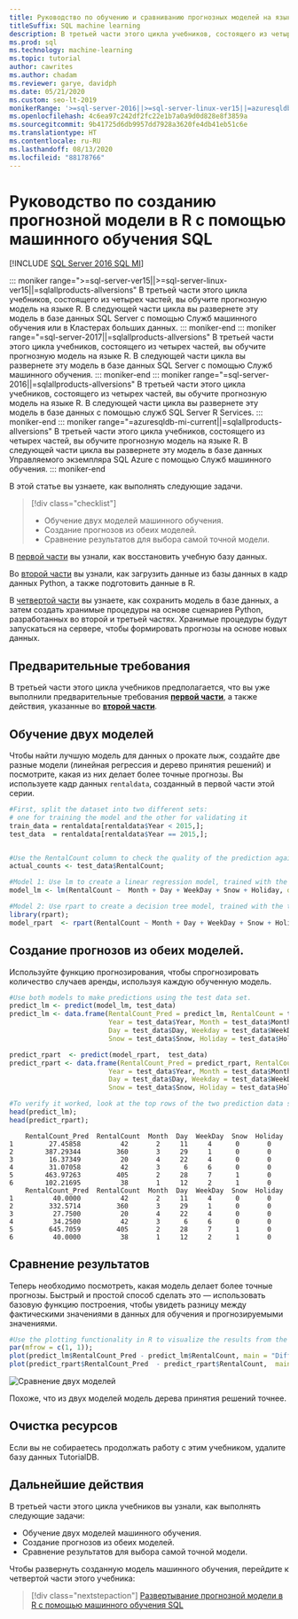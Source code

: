 ```yaml
---
title: Руководство по обучению и сравниванию прогнозных моделей на языке R
titleSuffix: SQL machine learning
description: В третьей части этого цикла учебников, состоящего из четырех частей, вы создадите две прогнозные модели на языке R с помощью машинного обучения SQL, а затем выберите самую точную модель.
ms.prod: sql
ms.technology: machine-learning
ms.topic: tutorial
author: cawrites
ms.author: chadam
ms.reviewer: garye, davidph
ms.date: 05/21/2020
ms.custom: seo-lt-2019
monikerRange: '>=sql-server-2016||>=sql-server-linux-ver15||=azuresqldb-mi-current||=sqlallproducts-allversions'
ms.openlocfilehash: 4c6ea97c242df2fc22e1b7a0a9d0d828e8f3859a
ms.sourcegitcommit: 9b41725d6db9957dd7928a3620fe4db41eb51c6e
ms.translationtype: HT
ms.contentlocale: ru-RU
ms.lasthandoff: 08/13/2020
ms.locfileid: "88178766"
---
```

# <a name="tutorial-create-a-predictive-model-in-r-with-sql-machine-learning"></a>Руководство по созданию прогнозной модели в R с помощью машинного обучения SQL
[!INCLUDE [SQL Server 2016 SQL MI](../../includes/applies-to-version/sqlserver2016-asdbmi.md)]

::: moniker range=">=sql-server-ver15||>=sql-server-linux-ver15||=sqlallproducts-allversions"
В третьей части этого цикла учебников, состоящего из четырех частей, вы обучите прогнозную модель на языке R. В следующей части цикла вы развернете эту модель в базе данных SQL Server с помощью Служб машинного обучения или в Кластерах больших данных.
::: moniker-end
::: moniker range="=sql-server-2017||=sqlallproducts-allversions"
В третьей части этого цикла учебников, состоящего из четырех частей, вы обучите прогнозную модель на языке R. В следующей части цикла вы развернете эту модель в базе данных SQL Server с помощью Служб машинного обучения.
::: moniker-end
::: moniker range="=sql-server-2016||=sqlallproducts-allversions"
В третьей части этого цикла учебников, состоящего из четырех частей, вы обучите прогнозную модель на языке R. В следующей части цикла вы развернете эту модель в базе данных с помощью служб SQL Server R Services.
::: moniker-end
::: moniker range="=azuresqldb-mi-current||=sqlallproducts-allversions"
В третьей части этого цикла учебников, состоящего из четырех частей, вы обучите прогнозную модель на языке R. В следующей части цикла вы развернете эту модель в базе данных Управляемого экземпляра SQL Azure с помощью Служб машинного обучения.
::: moniker-end

В этой статье вы узнаете, как выполнять следующие задачи.

> [!div class="checklist"]
> * Обучение двух моделей машинного обучения.
> * Создание прогнозов из обеих моделей.
> * Сравнение результатов для выбора самой точной модели.

В [первой части](r-predictive-model-introduction.md) вы узнали, как восстановить учебную базу данных.

Во [второй части](r-predictive-model-prepare-data.md) вы узнали, как загрузить данные из базы данных в кадр данных Python, а также подготовить данные в R.

В [четвертой части](r-predictive-model-deploy.md) вы узнаете, как сохранить модель в базе данных, а затем создать хранимые процедуры на основе сценариев Python, разработанных во второй и третьей частях. Хранимые процедуры будут запускаться на сервере, чтобы формировать прогнозы на основе новых данных.

## <a name="prerequisites"></a>Предварительные требования

В третьей части этого цикла учебников предполагается, что вы уже выполнили предварительные требования [**первой части**](r-predictive-model-introduction.md), а также действия, указанные во [**второй части**](r-predictive-model-prepare-data.md).

## <a name="train-two-models"></a>Обучение двух моделей

Чтобы найти лучшую модель для данных о прокате лыж, создайте две разные модели (линейная регрессия и дерево принятия решений) и посмотрите, какая из них делает более точные прогнозы. Вы используете кадр данных `rentaldata`, созданный в первой части этой серии.

```r
#First, split the dataset into two different sets:
# one for training the model and the other for validating it
train_data = rentaldata[rentaldata$Year < 2015,];
test_data  = rentaldata[rentaldata$Year == 2015,];


#Use the RentalCount column to check the quality of the prediction against actual values
actual_counts <- test_data$RentalCount;

#Model 1: Use lm to create a linear regression model, trained with the training data set
model_lm <- lm(RentalCount ~  Month + Day + WeekDay + Snow + Holiday, data = train_data);

#Model 2: Use rpart to create a decision tree model, trained with the training data set
library(rpart);
model_rpart  <- rpart(RentalCount ~ Month + Day + WeekDay + Snow + Holiday, data = train_data);
```

## <a name="make-predictions-from-both-models"></a>Создание прогнозов из обеих моделей.

Используйте функцию прогнозирования, чтобы спрогнозировать количество случаев аренды, используя каждую обученную модель.

```r
#Use both models to make predictions using the test data set.
predict_lm <- predict(model_lm, test_data)
predict_lm <- data.frame(RentalCount_Pred = predict_lm, RentalCount = test_data$RentalCount, 
                         Year = test_data$Year, Month = test_data$Month,
                         Day = test_data$Day, Weekday = test_data$WeekDay,
                         Snow = test_data$Snow, Holiday = test_data$Holiday)

predict_rpart  <- predict(model_rpart,  test_data)
predict_rpart <- data.frame(RentalCount_Pred = predict_rpart, RentalCount = test_data$RentalCount, 
                         Year = test_data$Year, Month = test_data$Month,
                         Day = test_data$Day, Weekday = test_data$WeekDay,
                         Snow = test_data$Snow, Holiday = test_data$Holiday)

#To verify it worked, look at the top rows of the two prediction data sets.
head(predict_lm);
head(predict_rpart);
```

```results
    RentalCount_Pred  RentalCount  Month  Day  WeekDay  Snow  Holiday
1         27.45858          42       2     11     4      0       0
2        387.29344         360       3     29     1      0       0
3         16.37349          20       4     22     4      0       0
4         31.07058          42       3      6     6      0       0
5        463.97263         405       2     28     7      1       0
6        102.21695          38       1     12     2      1       0
    RentalCount_Pred  RentalCount  Month  Day  WeekDay  Snow  Holiday
1          40.0000          42       2     11     4      0       0
2         332.5714         360       3     29     1      0       0
3          27.7500          20       4     22     4      0       0
4          34.2500          42       3      6     6      0       0
5         645.7059         405       2     28     7      1       0
6          40.0000          38       1     12     2      1       0
```

## <a name="compare-the-results"></a>Сравнение результатов

Теперь необходимо посмотреть, какая модель делает более точные прогнозы. Быстрый и простой способ сделать это — использовать базовую функцию построения, чтобы увидеть разницу между фактическими значениями в данных для обучения и прогнозируемыми значениями.

```r
#Use the plotting functionality in R to visualize the results from the predictions
par(mfrow = c(1, 1));
plot(predict_lm$RentalCount_Pred - predict_lm$RentalCount, main = "Difference between actual and predicted. lm")
plot(predict_rpart$RentalCount_Pred  - predict_rpart$RentalCount,  main = "Difference between actual and predicted. rpart")
```

![Сравнение двух моделей](./media/compare-models.png)

Похоже, что из двух моделей модель дерева принятия решений точнее.

## <a name="clean-up-resources"></a>Очистка ресурсов

Если вы не собираетесь продолжать работу с этим учебником, удалите базу данных TutorialDB.

## <a name="next-steps"></a>Дальнейшие действия

В третьей части этого цикла учебников вы узнали, как выполнять следующие задачи:

* Обучение двух моделей машинного обучения.
* Создание прогнозов из обеих моделей.
* Сравнение результатов для выбора самой точной модели.

Чтобы развернуть созданную модель машинного обучения, перейдите к четвертой части этого учебника:

> [!div class="nextstepaction"]
> [Развертывание прогнозной модели в R с помощью машинного обучения SQL](r-predictive-model-deploy.md)
